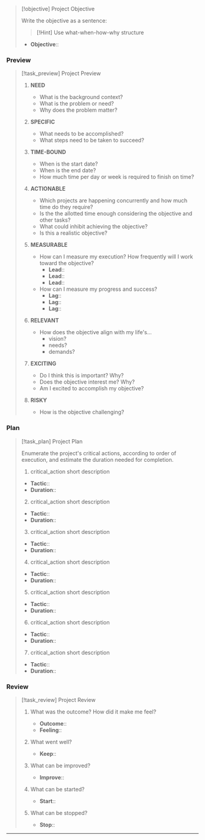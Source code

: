 > [!objective] Project Objective  
> 
> Write the objective as a sentence:  
> 
> > [!Hint] Use what-when-how-why structure
>  
> - **Objective**::

### Preview

> [!task_preview] Project Preview
> 
> 1. **NEED**
>     - What is the background context?
>     - What is the problem or need?
>     - Why does the problem matter?
> 
> 2. **SPECIFIC**
>     - What needs to be accomplished?
>     - What steps need to be taken to succeed?
>
> 3. **TIME-BOUND**
>     - When is the start date?
>     - When is the end date?
>     - How much time per day or week is required to finish on time?
>
> 4. **ACTIONABLE**
>     - Which projects are happening concurrently and how much time do they require?
>     - Is the the allotted time enough considering the objective and other tasks?
>     - What could inhibit achieving the objective?
>     - Is this a realistic objective?
> 
> 5. **MEASURABLE**
>     - How can I measure my execution? How frequently will I work toward the objective?
> 	    - **Lead**::
> 	    - **Lead**::
> 	    - **Lead**::
>     - How can I measure my progress and success?
> 	    - **Lag**::
> 	    - **Lag**::
> 	    - **Lag**::
> 
> 6. **RELEVANT**
>     - How does the objective align with my life's...
> 	    - vision?
> 	    - needs?
> 	    - demands?
> 
> 7. **EXCITING**
>     - Do I think this is important? Why?
>     - Does the objective interest me? Why?
>     - Am I excited to accomplish my objective?
> 
> 8. **RISKY**
>     - How is the objective challenging?

### Plan

> [!task_plan] Project Plan
> 
> Enumerate the project's critical actions, according to order of execution, and estimate the duration needed for completion.
> 
> 1. critical_action short description
> 	- **Tactic**::
> 	- **Duration**::
> 2. critical_action short description
> 	- **Tactic**::
> 	- **Duration**::
> 3. critical_action short description
> 	- **Tactic**::
> 	- **Duration**::
> 4. critical_action short description
> 	- **Tactic**::
> 	- **Duration**::
> 5. critical_action short description
> 	- **Tactic**::
> 	- **Duration**::
> 6. critical_action short description
> 	- **Tactic**::
> 	- **Duration**::
> 7. critical_action short description
> 	- **Tactic**::
> 	- **Duration**::

### Review

> [!task_review] Project Review
> 
> 1. What was the outcome? How did it make me feel?
>     - **Outcome**::
>     - **Feeling**::
> 
> 2. What went well?
>     - **Keep**::
> 
> 3. What can be improved?
>     - **Improve**::
> 
> 4. What can be started?
>     - **Start**::
> 
> 5. What can be stopped?
>     - **Stop**::

---
